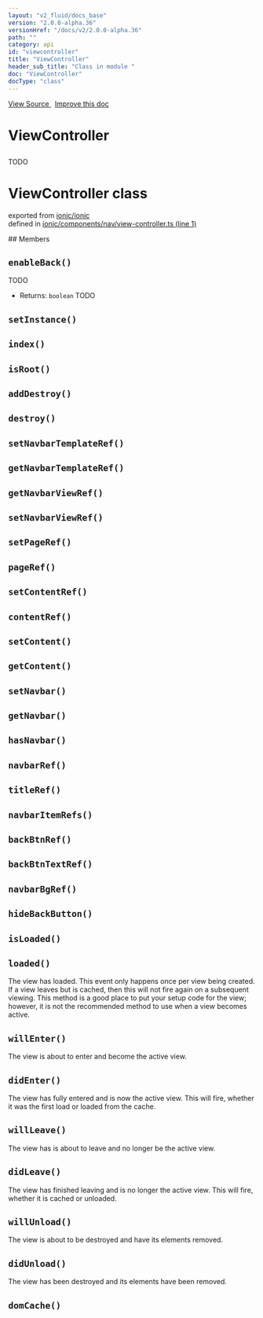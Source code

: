 ```yaml
---
layout: "v2_fluid/docs_base"
version: "2.0.0-alpha.36"
versionHref: "/docs/v2/2.0.0-alpha.36"
path: ""
category: api
id: "viewcontroller"
title: "ViewController"
header_sub_title: "Class in module "
doc: "ViewController"
docType: "class"
---
```



<div class="improve-docs">
  <a href='http://github.com/driftyco/ionic2/tree/master/ionic/components/nav/view-controller.ts#L0'>
    View Source
  </a>
  &nbsp;
  <a href='http://github.com/driftyco/ionic2/edit/master/ionic/components/nav/view-controller.ts#L0'>
    Improve this doc
  </a>
</div>




<h1 class="api-title">

  ViewController



</h1>





<p>TODO</p>


<h1 class="class export">ViewController <span class="type">class</span></h1>
<p class="module">exported from <a href='undefined'>ionic/ionic</a><br/>
defined in <a href="https://github.com/driftyco/ionic2/tree/master/ionic/components/nav/view-controller.ts#L1-L216">ionic/components/nav/view-controller.ts (line 1)</a>
</p>
## Members

<div id="enableBack"></div>
<h2>
  <code>enableBack()</code>

</h2>

TODO






* Returns: 
  <code>boolean</code> TODO




<div id="setInstance"></div>
<h2>
  <code>setInstance()</code>

</h2>












<div id="index"></div>
<h2>
  <code>index()</code>

</h2>












<div id="isRoot"></div>
<h2>
  <code>isRoot()</code>

</h2>












<div id="addDestroy"></div>
<h2>
  <code>addDestroy()</code>

</h2>












<div id="destroy"></div>
<h2>
  <code>destroy()</code>

</h2>












<div id="setNavbarTemplateRef"></div>
<h2>
  <code>setNavbarTemplateRef()</code>

</h2>












<div id="getNavbarTemplateRef"></div>
<h2>
  <code>getNavbarTemplateRef()</code>

</h2>












<div id="getNavbarViewRef"></div>
<h2>
  <code>getNavbarViewRef()</code>

</h2>












<div id="setNavbarViewRef"></div>
<h2>
  <code>setNavbarViewRef()</code>

</h2>












<div id="setPageRef"></div>
<h2>
  <code>setPageRef()</code>

</h2>












<div id="pageRef"></div>
<h2>
  <code>pageRef()</code>

</h2>












<div id="setContentRef"></div>
<h2>
  <code>setContentRef()</code>

</h2>












<div id="contentRef"></div>
<h2>
  <code>contentRef()</code>

</h2>












<div id="setContent"></div>
<h2>
  <code>setContent()</code>

</h2>












<div id="getContent"></div>
<h2>
  <code>getContent()</code>

</h2>












<div id="setNavbar"></div>
<h2>
  <code>setNavbar()</code>

</h2>












<div id="getNavbar"></div>
<h2>
  <code>getNavbar()</code>

</h2>












<div id="hasNavbar"></div>
<h2>
  <code>hasNavbar()</code>

</h2>












<div id="navbarRef"></div>
<h2>
  <code>navbarRef()</code>

</h2>












<div id="titleRef"></div>
<h2>
  <code>titleRef()</code>

</h2>












<div id="navbarItemRefs"></div>
<h2>
  <code>navbarItemRefs()</code>

</h2>












<div id="backBtnRef"></div>
<h2>
  <code>backBtnRef()</code>

</h2>












<div id="backBtnTextRef"></div>
<h2>
  <code>backBtnTextRef()</code>

</h2>












<div id="navbarBgRef"></div>
<h2>
  <code>navbarBgRef()</code>

</h2>












<div id="hideBackButton"></div>
<h2>
  <code>hideBackButton()</code>

</h2>












<div id="isLoaded"></div>
<h2>
  <code>isLoaded()</code>

</h2>












<div id="loaded"></div>
<h2>
  <code>loaded()</code>

</h2>

The view has loaded. This event only happens once per view being
created. If a view leaves but is cached, then this will not
fire again on a subsequent viewing. This method is a good place
to put your setup code for the view; however, it is not the
recommended method to use when a view becomes active.











<div id="willEnter"></div>
<h2>
  <code>willEnter()</code>

</h2>

The view is about to enter and become the active view.











<div id="didEnter"></div>
<h2>
  <code>didEnter()</code>

</h2>

The view has fully entered and is now the active view. This
will fire, whether it was the first load or loaded from the cache.











<div id="willLeave"></div>
<h2>
  <code>willLeave()</code>

</h2>

The view has is about to leave and no longer be the active view.











<div id="didLeave"></div>
<h2>
  <code>didLeave()</code>

</h2>

The view has finished leaving and is no longer the active view. This
will fire, whether it is cached or unloaded.











<div id="willUnload"></div>
<h2>
  <code>willUnload()</code>

</h2>

The view is about to be destroyed and have its elements removed.











<div id="didUnload"></div>
<h2>
  <code>didUnload()</code>

</h2>

The view has been destroyed and its elements have been removed.











<div id="domCache"></div>
<h2>
  <code>domCache()</code>

</h2>












